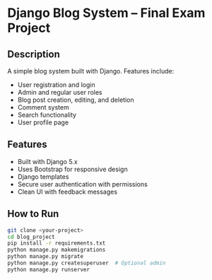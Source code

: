 # Django Blog System – Final Exam Project

## Description
A simple blog system built with Django. Features include:

- User registration and login
- Admin and regular user roles
- Blog post creation, editing, and deletion
- Comment system
- Search functionality
- User profile page

## Features
- Built with Django 5.x
- Uses Bootstrap for responsive design
- Django templates
- Secure user authentication with permissions
- Clean UI with feedback messages

## How to Run
```bash
git clone <your-project>
cd blog_project
pip install -r requirements.txt
python manage.py makemigrations
python manage.py migrate
python manage.py createsuperuser  # Optional admin
python manage.py runserver
